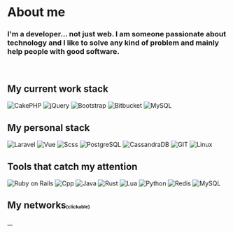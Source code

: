 <div style="align:center;" >

<h1>About me</h1>

</div>

<h3>I'm a developer... not just web. I am someone passionate about technology and I like to solve any kind of problem and mainly help people with good software.</h3> 

<div style="align:center;">

<br>

<h2>My current work stack</h2> 

<img src="https://img.shields.io/badge/cakePHP-1D0036?style=for-the-badge&logo=cakephp&logoColor=red"       alt="CakePHP">
<img src="https://img.shields.io/badge/jQuery-0769AD?style=for-the-badge&logo=jquery&logoColor=white"       alt="jQuery">
<img src="https://img.shields.io/badge/Bootstrap-563D7C?style=for-the-badge&logo=bootstrap&logoColor=white" alt="Bootstrap">
<img src="https://img.shields.io/badge/Bitbucket-0747a6?style=for-the-badge&logo=bitbucket&logoColor=white" alt="Bitbucket">
<img src="https://img.shields.io/badge/MySQL-005C84?style=for-the-badge&logo=mysql&logoColor=white"         alt="MySQL">

<br>

<h2>My personal stack</h2>

<img src="https://img.shields.io/badge/Laravel-FF2D20?style=for-the-badge&logo=laravel&logoColor=white"              alt="Laravel">
<img src="https://img.shields.io/badge/Vue.js-35495E?style=for-the-badge&logo=vue.js&logoColor=4FC08D"               alt="Vue">
<img src="https://img.shields.io/badge/Sass-CC6699?style=for-the-badge&logo=sass&logoColor=white"                    alt="Scss">
<img src="https://img.shields.io/badge/PostgreSQL-316192?style=for-the-badge&logo=postgresql&logoColor=white"        alt="PostgreSQL">
<img src="https://img.shields.io/badge/Cassandra-1287B1?style=for-the-badge&logo=apache%20cassandra&logoColor=white" alt="CassandraDB">
<img src="https://img.shields.io/badge/Git-100000?style=for-the-badge&logo=git&logoColor=F74F29"                     alt="GIT">
<img src="https://img.shields.io/badge/Linux-FCC624?style=for-the-badge&logo=linux&logoColor=black"                  alt="Linux">

<br>

<h2>Tools that catch my attention</h2> 

<img src="https://img.shields.io/badge/Ruby_on_Rails-CC342D?style=for-the-badge&logo=ruby-on-rails&logoColor=white" alt="Ruby on Rails">
<img src="https://img.shields.io/badge/C%2B%2B-00599C?style=for-the-badge&logo=c%2B%2B&logoColor=white"             alt="Cpp">
<img src="https://img.shields.io/badge/Java-ED8B00?style=for-the-badge&logo=openjdk&logoColor=white"                alt="Java">
<img src="https://img.shields.io/badge/Rust-000000?style=for-the-badge&logo=rust&logoColor=white"                   alt="Rust">
<img src="https://img.shields.io/badge/Lua-2C2D72?style=for-the-badge&logo=lua&logoColor=white"                     alt="Lua">
<img src="https://img.shields.io/badge/Python-417FB0?style=for-the-badge&logo=python&logoColor=white"               alt="Python">
<img src="https://img.shields.io/badge/redis-%23DD0031.svg?&style=for-the-badge&logo=redis&logoColor=white"         alt="Redis">
<img src="https://img.shields.io/badge/MySQL-005C84?style=for-the-badge&logo=mysql&logoColor=white"                 alt="MySQL">

<br>

<h2>My networks<span style="font-size: 8pt;">(clickable)</span></h2> 

<a href="https://www.linkedin.com/in/raphael-azambuja-15001a212/" target="_blank" rel="noopener noreferrer">
    <img src="https://img.shields.io/badge/LinkedIn-0077B5?style=for-the-badge&logo=linkedin&logoColor=white" alt="">
</a>    
<a href="https://t.me/RaphaelAzambuja" target="_blank" rel="noopener noreferrer">
    <img src="https://img.shields.io/badge/Telegram-2CA5E0?style=for-the-badge&logo=telegram&logoColor=white" alt="">
</a>
<a href="https://api.whatsapp.com/send/?phone=554899341106&text&type=phone_number&app_absent=0" target="_blank" rel="noopener noreferrer">
    <img src="https://img.shields.io/badge/WhatsApp-25D366?style=for-the-badge&logo=whatsapp&logoColor=white" alt="">
</a>

<a href="https://music.youtube.com/browse/VLPLFlBwRR-pMPGnLoUuBa_bDaCBEp3gBTs6" target="_blank" rel="noopener noreferrer">
    <img src="https://img.shields.io/badge/YouTube_Music-FF0000?style=for-the-badge&logo=youtube-music&logoColor=white" alt="">
</a>

</div>
